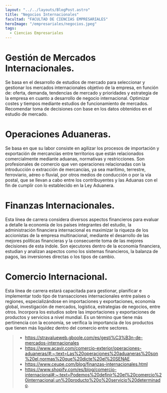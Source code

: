 ```yaml
---
layout: "../../layouts/BlogPost.astro"
title: "Negocios Internacionales"
facultad: "FACULTAD DE CIENCIAS EMPRESARIALES"
heroImage: "/empresariales/negocios.jpeg"
tags:
  - Ciencias Empresariales
---
```


# Gestión de Mercados Internacionales.

Se basa en el desarrollo de estudios de mercado para seleccionar y gestionar los mercados internacionales objetivo de la empresa, en función de: oferta, demanda, tendencias de mercado y prioridades y estrategia de la empresa en cuanto a desarrollo de negocio internacional. Optimizar costes y tiempos mediante estudios de funcionamiento de mercados. Recomendar toma de decisiones con base en los datos obtenidos en el estudio de mercado.

# Operaciones Aduaneras.

Se basa en que su labor consiste en agilizar los procesos de importación y exportación de mercancías entre territorios que están relacionados comercialmente mediante aduanas, normativas y restricciones. Son profesionales de comercio que ven operaciones relacionadas con la introducción o extracción de mercancías, ya sea marítimo, terrestre, ferroviario, aéreo o fluvial, por otros medios de conducción o por la vía postal, que se llevan a cabo entre los contribuyentes y las Aduanas con el fin de cumplir con lo establecido en la Ley Aduanera.

# Finanzas Internacionales.

Esta línea de carrera considera diversos aspectos financieros para evaluar a detalle la economía de los países integrantes del estudio, la administración financiera internacional es maximizar la riqueza de los accionistas de la empresa multinacional, mediante el desarrollo de las mejores políticas financieras y la consecuente toma de las mejores decisiones de esta índole. Son ejecutores dentro de la economía financiera, estudian y analizan aspectos como los sistemas financieros, la balanza de pagos, las inversiones directas o los tipos de cambio.

# Comercio Internacional.

Esta línea de carrera estará capacitada para gestionar, planificar e implementar todo tipo de transacciones internacionales entre países o regiones, especializándose en importaciones y exportaciones, economía global, investigación de mercados, logística, estrategias de negocios, entre otros. Incorpora los estudios sobre las importaciones y exportaciones de productos y servicios a nivel mundial. Es un término que tiene más pertinencia con la economía, se verifica la importancia de los productos que tienen más liquidez dentro del comercio entre sectores.

> - https://stravalueweb.gboole.com/es/gesti%C3%B3n-de-mercados-internacionales
> - https://www.acavir.com/comercio-exterior/operaciones-aduaneras/#:~:text=Las%20operaciones%20aduaneras%20son%20el,normas%20que%20dicte%20el%20SENAE.
> - https://www.ceupe.com/blog/finanzas-internacionales.html
> - https://www.shopify.com/es/blog/comercio-internacional#:~:text=Podemos%20definir%20el%20comercio%20internacional,un%20producto%20o%20servicio%20determinado.
